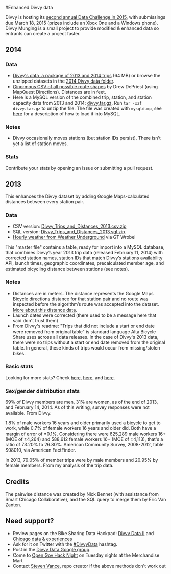 #Enhanced Divvy data

Divvy is hosting its [second annual Data Challenge in 2015](http://www.divvybikes.com/datachallenge), with submissings due March 18, 2015 (prizes include an Xbox One and a Windows phone). Divvy Munging is a small project to provide modified & enhanced data so entrants can create a project faster.

## 2014

### Data
* [Divvy's data, a package of 2013 and 2014 trips](https://s3.amazonaws.com/divvy-data/datachallenge/datachallenge.zip) (64 MB) or browse the unzipped datasets in the [2014 Divvy data folder](https://github.com/stevevance/divvy-munging/tree/master/data_from_divvy).
* [Ginormous CSV of all possible route shapes](https://dl.dropboxusercontent.com/u/18777370/Divvy_RouteShapes_ALL-FINAL.csv) by Drew DePriest (using MapQuest Directions). Distances are in feet.
* Here is a MySQL version of the combined trip, station, and station capacity data from 2013 and 2014: [divvy.tar.gz](https://www.dropbox.com/s/4wbukqhfnrbtpfk/divvy.tar.gz?dl=0). Run `tar -xzf divvy.tar.gz` to unzip the file. The file was created with `mysqldump`, see [here](http://www.thegeekstuff.com/2008/09/backup-and-restore-mysql-database-using-mysqldump/) for a description of how to load it into MySQL.

### Notes
* Divvy occasionally moves stations (but station IDs persist). There isn't yet a list of station moves. 

### Stats
Contribute your stats by opening an issue or submitting a pull request. 

## 2013
This enhances the Divvy dataset by adding Google Maps-calculated distances between every station pair. 

### Data
* CSV version:  [Divvy_Trips_and_Distances_2013.csv.zip](https://www.dropbox.com/sh/tsv5xv9qsvbaopd/BU0byzT42w/Divvy_Trips_and_Distances_2013.csv.zip)
* SQL version: [Divvy_Trips_and_Distances_2013.sql.zip](https://www.dropbox.com/sh/tsv5xv9qsvbaopd/5F8RmEjMpe/Divvy_Trips_and_Distances_2013.sql.zip). 
* [Hourly weather from Weather Underground](https://www.dropbox.com/sh/tsv5xv9qsvbaopd/d4yjDfXdiU/chicago_wunderground.txt) via GT Wrobel

This "master file" contains a table, ready for import into a MySQL database, that combines Divvy’s year 2013 trip data (released February 11, 2014) with corrected station names, station IDs that match Divvy’s stations availability API, launch times, geographic coordinates, precalculated member age, and estimated bicycling distance between stations (see notes). 

### Notes
* Distances are in meters. The distance represents the Google Maps Bicycle directions distance for that station pair and no route was inspected before the algorithm’s route was accepted into the dataset. [More about this distance data](https://groups.google.com/forum/#!topic/divvydata/97NdnxCydbw).
* Launch dates were corrected (there used to be a message here that said don't trust them)
* From Divvy's readme: "Trips that did not include a start or end date were removed from original table" is standard language Alta Bicycle Share uses across all data releases. In the case of Divvy's 2013 data, there were no trips without a start or end date removed from the original table. In general, these kinds of trips would occur from missing/stolen bikes.

### Basic stats

Looking for more stats? Check [here](http://j.mp/1flsRDz), [here](http://j.mp/1kFbO6H), and [here](http://j.mp/1mywA6s).

### Sex/gender distribution stats
69% of Divvy members are men, 31% are women, as of the end of 2013, and February 14, 2014. As of this writing, survey responses were not available. From Divvy. 

1.8% of male workers 16 years and older primarily used a bicycle to get to work, while 0.7% of female workers 16 years and older did. Both have a margin of error of ±0.1%. Considering there were 625,289 male workers 16+ (MOE of ±4,264) and 588,612 female workers 16+ (MOE of ±4,113), that's a ratio of 73.20% to 26.80%. American Community Survey, 2008-2012, table S08010, via American FactFinder.

In 2013, 79.05% of member trips were by male members and 20.95% by female members. From my analysis of the trip data. 

## Credits
The pairwise distance was created by Nick Bennet (with assistance from Smart Chicago Collaborative), and the SQL query to merge them by Eric Van Zanten. 

## Need support?
* Review pages on the Bike Sharing Data Hackpad: [Divvy Data II](https://bikesharingdata.hackpad.com/Divvy-Data-II-February-11-2014-WQz3gHkxo0M?r=1) and [Chicago data & experiences](https://bikesharingdata.hackpad.com/Chicago-data-experiences-f1ym6mXft2d)
* Ask for it on Twitter with the [#DivvyData](https://twitter.com/search?q=%23divvydata) hashtag. 
* Post in the [Divvy Data Google group](https://groups.google.com/forum/#!forum/divvydata). 
* Come to [Open Gov Hack Night]([http://opengovhacknight.org) on Tuesday nights at the Merchandise Mart
* Contact [Steven Vance](http://twitter.com/stevevance), repo creator if the above methods don't work out
